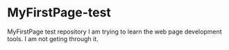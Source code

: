 # MyFirstPage-test
MyFirstPage test repository
I am trying to learn the web page development tools.
I am not geting through it.
